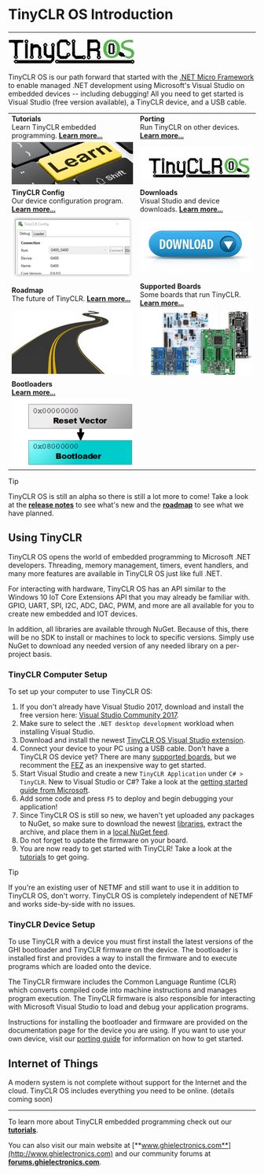 # TinyCLR OS Introduction
---
![TinyCLR Logo](images/tinyclrlogo_noborder.jpg)

TinyCLR OS is our path forward that started with the [.NET Micro Framework](https://netmf.github.io/) to enable managed .NET development using Microsoft's Visual Studio on embedded devices -- including debugging! All you need to get started is Visual Studio (free version available), a TinyCLR device, and a USB cable.

|  |  |
|--|--|
| **Tutorials** </br> Learn TinyCLR embedded programming. [**Learn more...**](tutorials/intro.md) | **Porting** </br> Run TinyCLR on other devices. [**Learn more...**](porting/intro.md) |
| [![Learn More](images/learn.jpg)](tutorials/intro.md) | [![TinyCLR Logo](images/tinyclrlogo.jpg)](porting/intro.md) |
| **TinyCLR Config** </br> Our device configuration program. [**Learn more...**](tinyclr_config.md) | **Downloads** </br> Visual Studio and device downloads. [**Learn more...**](downloads.md) |
| [![TinyCLR Config](images/tinyclr-config_sm.png)](tinyclr_config.md) | [![Download](images/download.jpg)](downloads.md) |
| **Roadmap** </br> The future of TinyCLR. [**Learn more...**](roadmap.md) | **Supported Boards** </br> Some boards that run TinyCLR. [**Learn more...**](boards/intro.md) |
| [![Road](images/road.jpg)](roadmap.md) | [![Boards](images/boards.png)](boards/intro.md) |
| **Bootloaders** </br> [**Learn more...**](loaders/intro.md) |  |
| [![Bootloader](images/bootloader.png)](loaders/intro.md) |  |

> [!Tip]
> TinyCLR OS is still an alpha so there is still a lot more to come!  Take a look at the [**release notes**](release_notes.md) to see what's new and the [**roadmap**](roadmap.md) to see what we have planned.

## Using TinyCLR

TinyCLR OS opens the world of embedded programming to Microsoft .NET developers. Threading, memory management, timers, event handlers, and many more features are available in TinyCLR OS just like full .NET. 

For interacting with hardware, TinyCLR OS has an API similar to the Windows 10 IoT Core Extensions API that you may already be familiar with. GPIO, UART, SPI, I2C, ADC, DAC, PWM, and more are all available for you to create new embedded and IOT devices.

In addition, all libraries are available through NuGet. Because of this, there will be no SDK to install or machines to lock to specific versions. Simply use NuGet to download any needed version of any needed library on a per-project basis.

### TinyCLR Computer Setup
To set up your computer to use TinyCLR OS:
1. If you don't already have Visual Studio 2017, download and install the free version here:  [Visual Studio Community 2017](https://www.visualstudio.com/downloads/).
2. Make sure to select the `.NET desktop development` workload when installing Visual Studio.
3. Download and install the newest [TinyCLR OS Visual Studio extension](downloads.md#visual-studio-project-system).
4. Connect your device to your PC using a USB cable. Don't have a TinyCLR OS device yet? There are many [supported boards](boards/intro.md), but we recomment the [FEZ](../fez/intro.md) as an inexpensive way to get started.
5. Start Visual Studio and create a new `TinyCLR Application` under `C# > TinyCLR`. New to Visual Studio or C#? Take a look at the [getting started guide from Microsoft](https://docs.microsoft.com/en-us/dotnet/csharp/getting-started/with-visual-studio).
6. Add some code and press `F5` to deploy and begin debugging your application!
7. Since TinyCLR OS is still so new, we haven't yet uploaded any packages to NuGet, so make sure to download the newest [libraries](downloads.md#libraries), extract the archive, and place them in a [local NuGet feed](https://docs.nuget.org/ndocs/hosting-packages/local-feeds).
8. Do not forget to update the firmware on your board.
9. You are now ready to get started with TinyCLR! Take a look at the [tutorials](tutorials/intro.md) to get going.

> [!Tip]
> If you're an existing user of NETMF and still want to use it in addition to TinyCLR OS, don't worry. TinyCLR OS is completely independent of NETMF and works side-by-side with no issues.

### TinyCLR Device Setup
To use TinyCLR with a device you must first install the latest versions of the GHI bootloader and TinyCLR firmware on the device.  The bootloader is installed first and provides a way to install the firmware and to execute programs which are loaded onto the device.

The TinyCLR firmware includes the Common Language Runtime (CLR) which converts compiled code into machine instructions and manages program execution.  The TinyCLR firmware is also responsible for interacting with Microsoft Visual Studio to load and debug your application programs.

Instructions for installing the bootloader and firmware are provided on the documentation page for the device you are using.  If you want to use your own device, visit our [porting guide](porting/intro.md) for information on how to get started.

## Internet of Things
A modern system is not complete without support for the Internet and the cloud. TinyCLR OS includes everything you need to be online.
(details coming soon)

***

To learn more about TinyCLR embedded programming check out our [**tutorials**](tutorials/intro.md).

You can also visit our main website at [**www.ghielectronics.com**](http://www.ghielectronics.com) and our community forums at [**forums.ghielectronics.com**](https://forums.ghielectronics.com/).

